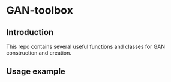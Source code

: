# GAN-toolbox

## Introduction

This repo contains several useful functions and classes for GAN construction and creation.


## Usage example
